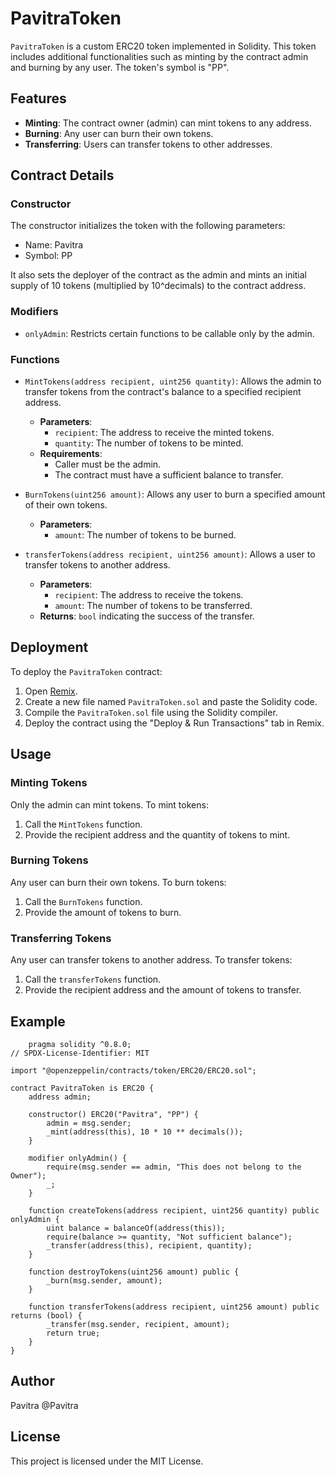 # PavitraToken

`PavitraToken` is a custom ERC20 token implemented in Solidity. This token includes additional functionalities such as minting by the contract admin and burning by any user. The token's symbol is "PP".

## Features

- **Minting**: The contract owner (admin) can mint tokens to any address.
- **Burning**: Any user can burn their own tokens.
- **Transferring**: Users can transfer tokens to other addresses.

## Contract Details

### Constructor

The constructor initializes the token with the following parameters:

- Name: Pavitra
- Symbol: PP

It also sets the deployer of the contract as the admin and mints an initial supply of 10 tokens (multiplied by 10^decimals) to the contract address.

### Modifiers

- `onlyAdmin`: Restricts certain functions to be callable only by the admin.

### Functions

- `MintTokens(address recipient, uint256 quantity)`: Allows the admin to transfer tokens from the contract's balance to a specified recipient address.
  - **Parameters**:
    - `recipient`: The address to receive the minted tokens.
    - `quantity`: The number of tokens to be minted.
  - **Requirements**:
    - Caller must be the admin.
    - The contract must have a sufficient balance to transfer.

- `BurnTokens(uint256 amount)`: Allows any user to burn a specified amount of their own tokens.
  - **Parameters**:
    - `amount`: The number of tokens to be burned.

- `transferTokens(address recipient, uint256 amount)`: Allows a user to transfer tokens to another address.
  - **Parameters**:
    - `recipient`: The address to receive the tokens.
    - `amount`: The number of tokens to be transferred.
  - **Returns**: `bool` indicating the success of the transfer.

## Deployment

To deploy the `PavitraToken` contract:

1. Open [Remix](https://remix.ethereum.org/).
2. Create a new file named `PavitraToken.sol` and paste the Solidity code.
3. Compile the `PavitraToken.sol` file using the Solidity compiler.
4. Deploy the contract using the "Deploy & Run Transactions" tab in Remix.

## Usage

### Minting Tokens

Only the admin can mint tokens. To mint tokens:

1. Call the `MintTokens` function.
2. Provide the recipient address and the quantity of tokens to mint.

### Burning Tokens

Any user can burn their own tokens. To burn tokens:

1. Call the `BurnTokens` function.
2. Provide the amount of tokens to burn.

### Transferring Tokens

Any user can transfer tokens to another address. To transfer tokens:

1. Call the `transferTokens` function.
2. Provide the recipient address and the amount of tokens to transfer.

## Example

```solidity
    pragma solidity ^0.8.0;
// SPDX-License-Identifier: MIT

import "@openzeppelin/contracts/token/ERC20/ERC20.sol";

contract PavitraToken is ERC20 {
    address admin;

    constructor() ERC20("Pavitra", "PP") {
        admin = msg.sender;
        _mint(address(this), 10 * 10 ** decimals());
    }

    modifier onlyAdmin() {
        require(msg.sender == admin, "This does not belong to the Owner");
        _;
    }

    function createTokens(address recipient, uint256 quantity) public onlyAdmin {
        uint balance = balanceOf(address(this));
        require(balance >= quantity, "Not sufficient balance");
        _transfer(address(this), recipient, quantity);
    }

    function destroyTokens(uint256 amount) public {
        _burn(msg.sender, amount);
    }

    function transferTokens(address recipient, uint256 amount) public returns (bool) {
        _transfer(msg.sender, recipient, amount);
        return true;
    }
}

```
## Author

Pavitra
@Pavitra

## License
This project is licensed under the MIT License.


